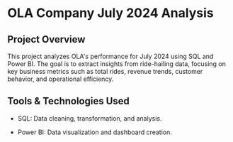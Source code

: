 # OLA Company July 2024 Analysis
## Project Overview

This project analyzes OLA's performance for July 2024 using SQL and Power BI. The goal is to extract insights from ride-hailing data, focusing on key business metrics such as total rides, revenue trends, customer behavior, and operational efficiency.


## Tools & Technologies Used

- SQL: Data cleaning, transformation, and analysis.

- Power BI: Data visualization and dashboard creation.
